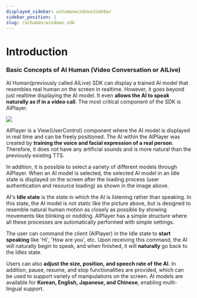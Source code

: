 ```yaml
---
displayed_sidebar: aihumanwindowsSidebar
sidebar_position: 1
slug: /aihuman/windows-sdk
---
```


# Introduction

### Basic Concepts of AI Human (Video Conversation or AILive)

AI Human(previously called AILive) SDK can display a trained AI model that resembles real human on the screen in realtime. However, it goes beyond just realtime displaying the AI model. It even **allows the AI to speak naturally as if in a video call**. The most critical component of the SDK is AIPlayer.

<img src="/img/aihuman/windows/WPF_Sample_DemoPage.png" />

AIPlayer is a View(UserControl) component where the AI model is displayed in real time and can be freely positioned. The AI within the AIPlayer was created by **training the voice and facial expression of a real person**. Therefore, it does not have any artificial sounds and is more natural than the previously existing TTS.

In addition, it is possible to select a variety of different models through AIPlayer. When an AI model is selected, the selected AI model in an Idle state is displayed on the screen after the loading process (user authentication and resource loading) as shown in the image above. 

AI's **Idle state** is the state in which the AI is listening rather than speaking. In this state, the AI model is not static like the picture above, but is designed to resemble natural human motion as closely as possible by showing movements like blinking or nodding. AIPlayer has a simple structure where all these processes are automatically performed with simple settings.

The user can command the client (AIPlayer) in the Idle state to **start speaking** like 'Hi', 'How are you', etc. Upon receiving this command, the AI will naturally begin to speak, and when finished, it will **naturally** go back to the Idles state.

Users can also **adjust the size, position, and speech rate of the AI**. In addition, pause, resume, and stop functionalities are provided, which can be used to support variety of manipulations on the screen. AI models are available for **Korean, English, Japanese, and Chinese**, enabling multi-lingual support.
